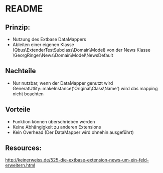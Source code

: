 README
======

## Prinzip:
* Nutzung des Extbase DataMappers
* Ableiten einer eigenen Klasse (Qbus\ExtenderTestSubclass\Domain\Model) von
  der News Klasse \GeorgRinger\News\Domain\Model\NewsDefault

## Nachteile
* Nur nutzbar, wenn der DataMapper genutzt wird
  GeneratUtlity::makeInstance('Original\Class\Name') wird das mapping nicht beachten

## Vorteile
* Funktion können überschrieben werden
* Keine Abhängigkeit zu anderen Extensions
* Kein Overhead (Der DataMapper wird ohnehin ausgeführt)

  
## Resources:
http://keinerweiss.de/525-die-extbase-extension-news-um-ein-feld-erweitern.html
